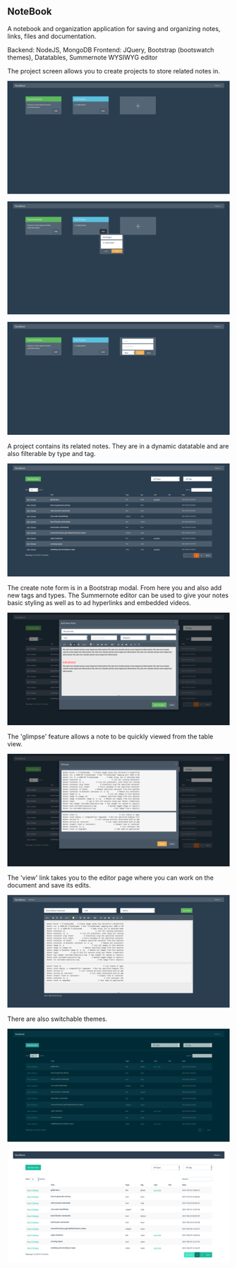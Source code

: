 NoteBook
--------

A notebook and organization application for saving and organizing notes, links, files and documentation.

Backend:  NodeJS, MongoDB
Frontend: JQuery, Bootstrap (bootswatch themes), Datatables, Summernote WYSIWYG editor

The project screen allows you to create projects to store related notes in.

![alt tag](https://raw.githubusercontent.com/ThriceGood/NoteBook/master/pictures/1.png)

![alt tag](https://raw.githubusercontent.com/ThriceGood/NoteBook/master/pictures/2.png)

![alt tag](https://raw.githubusercontent.com/ThriceGood/NoteBook/master/pictures/3.png)

A project contains its related notes. They are in a dynamic datatable and are also filterable by type and tag.

![alt tag](https://raw.githubusercontent.com/ThriceGood/NoteBook/master/pictures/4.png)

The create note form is in a Bootstrap modal. From here you and also add new tags and types.
The Summernote editor can be used to give your notes basic styling as well as to ad hyperlinks and embedded videos.

![alt tag](https://raw.githubusercontent.com/ThriceGood/NoteBook/master/pictures/5.png)

The 'glimpse' feature allows a note to be quickly viewed from the table view.

![alt tag](https://raw.githubusercontent.com/ThriceGood/NoteBook/master/pictures/6.png)

The 'view' link takes you to the editor page where you can work on the document and save its edits.

![alt tag](https://raw.githubusercontent.com/ThriceGood/NoteBook/master/pictures/7.png)

There are also switchable themes.

![alt tag](https://raw.githubusercontent.com/ThriceGood/NoteBook/master/pictures/8.png)

![alt tag](https://raw.githubusercontent.com/ThriceGood/NoteBook/master/pictures/9.png)
